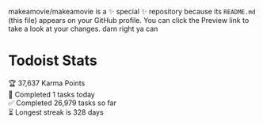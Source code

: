 makeamovie/makeamovie is a ✨ special ✨ repository because its `README.md` (this file) appears on your GitHub profile.
You can click the Preview link to take a look at your changes. darn right ya can

# Todoist Stats

<!-- TODO-IST:START -->
🏆  37,637 Karma Points           
🌸  Completed 1 tasks today           
✅  Completed 26,979 tasks so far           
⏳  Longest streak is 328 days
<!-- TODO-IST:END -->